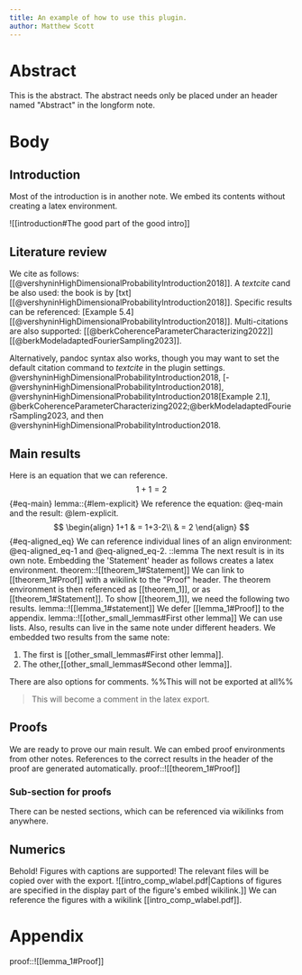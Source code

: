 ```yaml
---
title: An example of how to use this plugin.
author: Matthew Scott
---
```

# Abstract
This is the abstract. The abstract needs only be placed under an header named "Abstract" in the longform note.
# Body
## Introduction
Most of the introduction is in another note. We embed its contents without creating a latex environment.

![[introduction#The good part of the good intro]]
## Literature review
We cite as follows: [[@vershyninHighDimensionalProbabilityIntroduction2018]]. A *textcite* cand be also used: the book is by [txt][[@vershyninHighDimensionalProbabilityIntroduction2018]]. Specific results can be referenced: [Example 5.4][[@vershyninHighDimensionalProbabilityIntroduction2018]]. Multi-citations are also supported: [[@berkCoherenceParameterCharacterizing2022]][[@berkModeladaptedFourierSampling2023]].

Alternatively, pandoc syntax also works, though you may want to set the default citation command to *textcite* in the plugin settings. @vershyninHighDimensionalProbabilityIntroduction2018, [-@vershyninHighDimensionalProbabilityIntroduction2018], @vershyninHighDimensionalProbabilityIntroduction2018[Example 2.1], @berkCoherenceParameterCharacterizing2022;@berkModeladaptedFourierSampling2023, and then @vershyninHighDimensionalProbabilityIntroduction2018.
## Main results
Here is an equation that we can reference.
$$1+1 = 2$$
{#eq-main}
lemma::{#lem-explicit}
We reference the equation: @eq-main and the result: @lem-explicit.
$$
\begin{align}
  1+1 & = 1+3-2\\
& = 2
\end{align}
$$
{#eq-aligned_eq}
We can reference individual lines of an align environment: @eq-aligned_eq-1 and @eq-aligned_eq-2.
::lemma
The next result is in its own note. Embedding the 'Statement' header as follows creates a latex environment.
theorem::![[theorem_1#Statement]]
We can link to [[theorem_1#Proof]] with a wikilink to the "Proof" header.
The theorem environment is then referenced as [[theorem_1]], or as [[theorem_1#Statement]]. To show [[theorem_1]], we need the following two results.
lemma::![[lemma_1#statement]]
We defer [[lemma_1#Proof]] to the appendix.
lemma::![[other_small_lemmas#First other lemma]]
We can use lists. Also, results can live in the same note under different headers. We embedded two results from the same note: 
1. The first is [[other_small_lemmas#First other lemma]].
2. The other,[[other_small_lemmas#Second other lemma]].

There are also options for comments.
%%This will not be exported at all%%
> This will become a comment in the latex export.
## Proofs
We are ready to prove our main result. We can embed proof environments from other notes. References to the correct results in the header of the proof are generated automatically.
proof::![[theorem_1#Proof]]
### Sub-section for proofs
There can be nested sections, which can be referenced via wikilinks from anywhere.
## Numerics
Behold! Figures with captions are supported! The relevant files will be copied over with the export.
![[intro_comp_wlabel.pdf|Captions of figures are specified in the display part of the figure's embed wikilink.]]
We can reference the figures with a wikilink [[intro_comp_wlabel.pdf]].
# Appendix
proof::![[lemma_1#Proof]]
